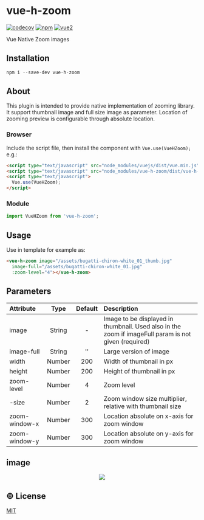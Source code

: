 # vue-h-zoom


[![codecov](https://codecov.io/gh/hidayat.febiansyah/vue-h-zoom/branch/dev/graph/badge.svg)](https://codecov.io/gh/hidayat.febiansyah/vue-h-zoom)
[![npm](https://img.shields.io/npm/v/vue-h-zoom.svg)](https://www.npmjs.com/package/vue-h-zoom)
[![vue2](https://img.shields.io/badge/vue-2.x-brightgreen.svg)](https://vuejs.org/)

Vue Native Zoom images

## Installation

```js
npm i --save-dev vue-h-zoom
```

## About

This plugin is intended to provide native implementation of zooming library. It support thumbnail image and full size
image as parameter. Location of zooming preview is configurable through absolute location.

### Browser

Include the script file, then install the component with `Vue.use(VueHZoom);` e.g.:

```html
<script type="text/javascript" src="node_modules/vuejs/dist/vue.min.js"></script>
<script type="text/javascript" src="node_modules/vue-h-zoom/dist/vue-h-zoom.min.js"></script>
<script type="text/javascript">
  Vue.use(VueHZoom);
</script>
```

### Module

```js
import VueHZoom from 'vue-h-zoom';
```

## Usage

Use in template for example as:

```html
<vue-h-zoom image="/assets/bugatti-chiron-white_01_thumb.jpg"
  image-full="/assets/bugatti-chiron-white_01.jpg"
  :zoom-level="4"></vue-h-zoom>
```

## Parameters

| Attribute        | Type                                            | Default              | Description      |
| :---             | :---:                                           | :---:                | :---             |
| image            | String | - | Image to be displayed in thumbnail. Used also in the zoom if imageFull param is not given (required) |
| image-full       | String                                          | ''       | Large version of image|
| width           | Number                                           | 200 | Width of thumbnail in px|
| height          | Number                                           | 200 | Height of thumbnail in px|
| zoom-level      | Number                                           | 4 | Zoom level |
| -size | Number                                          | 2 | Zoom window size multiplier, relative with thumbnail size |
| zoom-window-x | Number                                        | 300 | Location absolute on x-axis for zoom window |
| zoom-window-y | Number                                        | 300 | Location absolute on y-axis for zoom window |

## image

<p align="center">
  <img src="https://raw.githubusercontent.com/bliblidotcom/vue-h-zoom/dev/docs/vue-h-zoom-preview.jpg">
</p>


## :copyright: License

[MIT](http://opensource.org/licenses/MIT)
